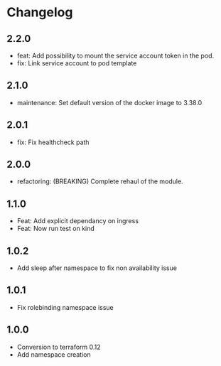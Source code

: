 # Changelog

## 2.2.0

* feat: Add possibility to mount the service account token in the pod.
* fix: Link service account to pod template

## 2.1.0

* maintenance: Set default version of the docker image to 3.38.0

## 2.0.1

* fix: Fix healthcheck path

## 2.0.0

* refactoring: (BREAKING) Complete rehaul of the module.

## 1.1.0

* Feat: Add explicit dependancy on ingress
* Feat: Now run test on kind

## 1.0.2

* Add sleep after namespace to fix non availability issue

## 1.0.1

* Fix rolebinding namespace issue

## 1.0.0

* Conversion to terraform 0.12
* Add namespace creation
